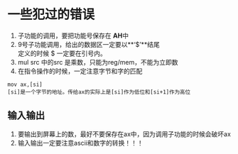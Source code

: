 # 一些犯过的错误

1. 子功能的调用，要把功能号保存在 **AH**中
2. 9号子功能调用，给出的数据区一定要以**‘$’**结尾  
定义的时候 $ 一定要在引号内。  
3. mul src 中的src 是乘数，只能为reg/mem，不能为立即数
4. 在指令操作的时候，一定注意字节和字的匹配
```
mov ax,[si]
[si]是一个字节的地址。传给ax的实际上是[si]作为低位和[si+1]作为高位
```
## 输入输出
1. 要输出到屏幕上的数，最好不要保存在ax中，因为调用子功能的时候会破坏ax
2. 输入输出一定要注意ascii和数字的转换！！！
